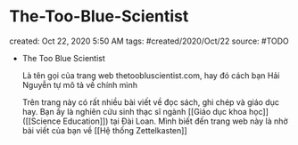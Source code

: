 # The-Too-Blue-Scientist

created: Oct 22, 2020 5:50 AM
tags: #created/2020/Oct/22
source: #TODO

- The Too Blue Scientist

    Là tên gọi của trang web thetoobluscientist.com, hay đó cách bạn Hải Nguyễn tự mô tả về chính mình

    Trên trang này có rất nhiều bài viết về đọc sách, ghi chép và giáo dục hay. Bạn ấy là nghiên cứu sinh thạc sĩ ngành [[Giáo dục khoa học]] ([[Science Education]]) tại Đài Loan. Mình biết đến trang web này là nhờ bài viết của bạn về [[Hệ thống Zettelkasten]]
